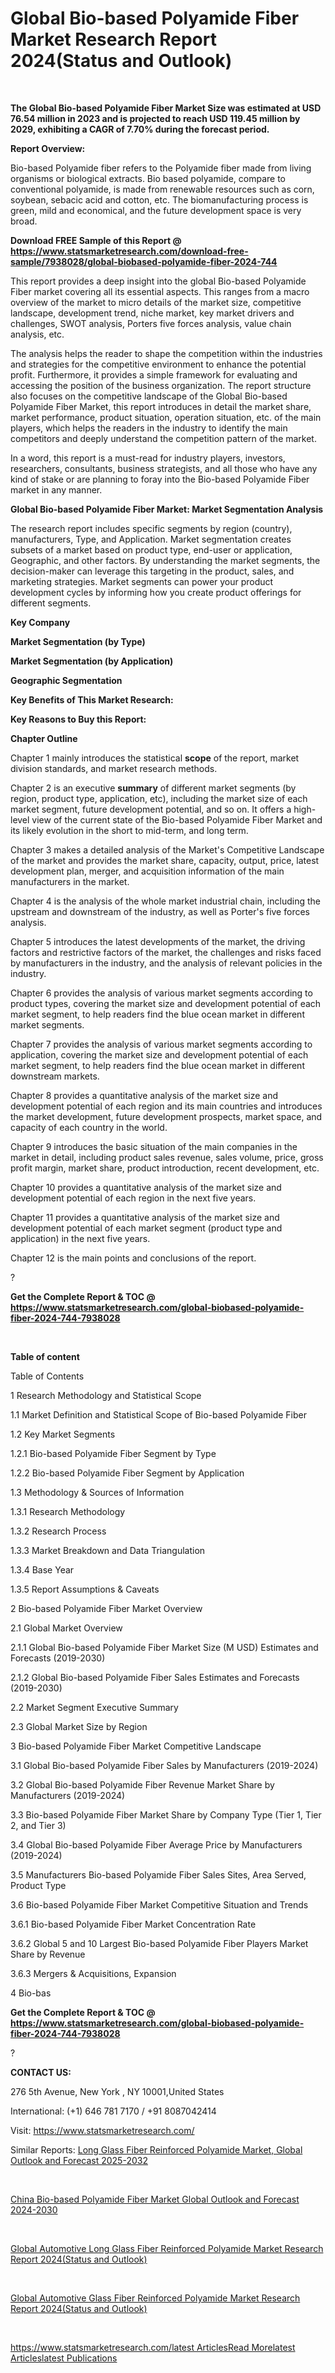 <h1>Global Bio-based Polyamide Fiber Market Research Report 2024(Status and Outlook)</h1><br/><p><strong>The Global Bio-based Polyamide Fiber Market Size was estimated at USD 76.54 million in 2023 and is projected to reach USD 119.45 million by 2029, exhibiting a <strong>CAGR</strong> of 7.70% during the forecast period.</strong></p>
 
 
 
 <p><strong>Report Overview:</strong></p>
 
 
 
 <p>Bio-based Polyamide fiber refers to the Polyamide fiber made from living organisms or biological extracts. Bio based polyamide, compare to conventional polyamide, is made from renewable resources such as corn, soybean, sebacic acid and cotton, etc. The biomanufacturing process is green, mild and economical, and the future development space is very broad.</p>
 
 
 
 <p><strong>Download FREE Sample of this Report @ <a href="https://www.statsmarketresearch.com/download-free-sample/7938028/global-biobased-polyamide-fiber-2024-744">https://www.statsmarketresearch.com/download-free-sample/7938028/global-biobased-polyamide-fiber-2024-744</a></strong></p>
 
 
 
 <p>This report provides a deep insight into the global Bio-based Polyamide Fiber market covering all its essential aspects. This ranges from a macro overview of the market to micro details of the market size, competitive landscape, development trend, niche market, key market drivers and challenges, SWOT analysis, Porters five forces analysis, value chain analysis, etc.</p>
 
 
 
 <p>The analysis helps the reader to shape the competition within the industries and strategies for the competitive environment to enhance the potential profit. Furthermore, it provides a simple framework for evaluating and accessing the position of the business organization. The report structure also focuses on the competitive landscape of the Global Bio-based Polyamide Fiber Market, this report introduces in detail the market share, market performance, product situation, operation situation, etc. of the main players, which helps the readers in the industry to identify the main competitors and deeply understand the competition pattern of the market.</p>
 
 
 
 <p>In a word, this report is a must-read for industry players, investors, researchers, consultants, business strategists, and all those who have any kind of stake or are planning to foray into the Bio-based Polyamide Fiber market in any manner.</p>
 
 
 
 <p><strong>Global Bio-based Polyamide Fiber Market: Market Segmentation Analysis</strong></p>
 
 
 
 <p>The research report includes specific segments by region (country), manufacturers, Type, and Application. Market segmentation creates subsets of a market based on product type, end-user or application, Geographic, and other factors. By understanding the market segments, the decision-maker can leverage this targeting in the product, sales, and marketing strategies. Market segments can power your product development cycles by informing how you create product offerings for different segments.</p>
 
 
 
 <p><strong>Key Company</strong></p>
 
 
 
 <p><strong>Market Segmentation (by Type)</strong></p>
 
 
 
 <p><strong>Market Segmentation (<strong>by Application</strong>)</strong></p>
 
 
 
 <p><strong>Geographic Segmentation</strong></p>
 
 
 
 <p><strong>Key Benefits of This Market Research:</strong></p>
 
 
 
 <p><strong>Key <strong>Reasons to Buy</strong> this Report:</strong></p>
 
 
 
 <p><strong>Chapter Outline</strong></p>
 
 
 
 <p>Chapter 1 mainly introduces the statistical <strong>scope</strong> of the report, market division standards, and market research methods.</p>
 
 
 
 <p>Chapter 2 is an executive <strong>summary</strong> of different market segments (by region, product type, application, etc), including the market size of each market segment, future development potential, and so on. It offers a high-level view of the current state of the Bio-based Polyamide Fiber Market and its likely evolution in the short to mid-term, and long term.</p>
 
 
 
 <p>Chapter 3 makes a detailed analysis of the Market&#39;s Competitive Landscape of the market and provides the market share, capacity, output, price, latest development plan, merger, and acquisition information of the main manufacturers in the market.</p>
 
 
 
 <p>Chapter 4 is the analysis of the whole market industrial chain, including the upstream and downstream of the industry, as well as Porter&#39;s five forces analysis.</p>
 
 
 
 <p>Chapter 5 introduces the latest developments of the market, the driving factors and restrictive factors of the market, the challenges and risks faced by manufacturers in the industry, and the analysis of relevant policies in the industry.</p>
 
 
 
 <p>Chapter 6 provides the analysis of various market segments according to product types, covering the market size and development potential of each market segment, to help readers find the blue ocean market in different market segments.</p>
 
 
 
 <p>Chapter 7 provides the analysis of various market segments according to application, covering the market size and development potential of each market segment, to help readers find the blue ocean market in different downstream markets.</p>
 
 
 
 <p>Chapter 8 provides a quantitative analysis of the market size and development potential of each region and its main countries and introduces the market development, future development prospects, market space, and capacity of each country in the world.</p>
 
 
 
 <p>Chapter 9 introduces the basic situation of the main companies in the market in detail, including product sales revenue, sales volume, price, gross profit margin, market share, product introduction, recent development, etc.</p>
 
 
 
 <p>Chapter 10 provides a quantitative analysis of the market size and development potential of each region in the next five years.</p>
 
 
 
 <p>Chapter 11 provides a quantitative analysis of the market size and development potential of each market segment (product type and application) in the next five years.</p>
 
 
 
 <p>Chapter 12 is the main points and conclusions of the report.</p>
 
 
 
 <p>? </p>
 
 
 
 <div><b>Get the Complete Report & TOC @ <a href="https://www.statsmarketresearch.com/global-biobased-polyamide-fiber-2024-744-7938028">https://www.statsmarketresearch.com/global-biobased-polyamide-fiber-2024-744-7938028</a></b></div>
 
 
 
 <p><br />
 
 <b>Table of content</b></p>
 
 
 
 <p>Table of Contents<br />
 
 1 Research Methodology and Statistical Scope<br />
 
 1.1 Market Definition and Statistical Scope of Bio-based Polyamide Fiber<br />
 
 1.2 Key Market Segments<br />
 
 1.2.1 Bio-based Polyamide Fiber Segment by Type<br />
 
 1.2.2 Bio-based Polyamide Fiber Segment by Application<br />
 
 1.3 Methodology & Sources of Information<br />
 
 1.3.1 Research Methodology<br />
 
 1.3.2 Research Process<br />
 
 1.3.3 Market Breakdown and Data Triangulation<br />
 
 1.3.4 Base Year<br />
 
 1.3.5 Report Assumptions & Caveats<br />
 
 2 Bio-based Polyamide Fiber Market Overview<br />
 
 2.1 Global Market Overview<br />
 
 2.1.1 Global Bio-based Polyamide Fiber Market Size (M USD) Estimates and Forecasts (2019-2030)<br />
 
 2.1.2 Global Bio-based Polyamide Fiber Sales Estimates and Forecasts (2019-2030)<br />
 
 2.2 Market Segment Executive Summary<br />
 
 2.3 Global Market Size by Region<br />
 
 3 Bio-based Polyamide Fiber Market Competitive Landscape<br />
 
 3.1 Global Bio-based Polyamide Fiber Sales by Manufacturers (2019-2024)<br />
 
 3.2 Global Bio-based Polyamide Fiber Revenue Market Share by Manufacturers (2019-2024)<br />
 
 3.3 Bio-based Polyamide Fiber Market Share by Company Type (Tier 1, Tier 2, and Tier 3)<br />
 
 3.4 Global Bio-based Polyamide Fiber Average Price by Manufacturers (2019-2024)<br />
 
 3.5 Manufacturers Bio-based Polyamide Fiber Sales Sites, Area Served, Product Type<br />
 
 3.6 Bio-based Polyamide Fiber Market Competitive Situation and Trends<br />
 
 3.6.1 Bio-based Polyamide Fiber Market Concentration Rate<br />
 
 3.6.2 Global 5 and 10 Largest Bio-based Polyamide Fiber Players Market Share by Revenue<br />
 
 3.6.3 Mergers & Acquisitions, Expansion<br />
 
 4 Bio-bas</p>
 
 
 
 <div><b>Get the Complete Report & TOC @ <a href="https://www.statsmarketresearch.com/global-biobased-polyamide-fiber-2024-744-7938028">https://www.statsmarketresearch.com/global-biobased-polyamide-fiber-2024-744-7938028</a></b></div>
 
 
 
 <p>? </p>
 
 
 
 <p><b>CONTACT US:</b><br />
 
 276 5th Avenue, New York , NY 10001,United States<br />
 
 International: (+1) 646 781 7170 / +91 8087042414<br />
 
 Visit: <a href="https://www.statsmarketresearch.com/">https://www.statsmarketresearch.com/</a><br />
 
 Similar Reports: <a href="https://www.statsmarketresearch.com/global-biobased-polyamide-fiber-2024-744-7938028">Long Glass Fiber Reinforced Polyamide Market, Global Outlook and Forecast 2025-2032 </a><br />
 
 <br />
 
 <a href="https://www.statsmarketresearch.com/global-biobased-polyamide-fiber-2024-744-7938028">China Bio-based Polyamide Fiber Market Global Outlook and Forecast 2024-2030</a><br />
 
 <br />
 
 <a href="https://www.statsmarketresearch.com/global-biobased-polyamide-fiber-2024-744-7938028">Global Automotive Long Glass Fiber Reinforced Polyamide Market Research Report 2024(Status and Outlook)</a><br />
 
 <br />
 
 <a href="https://www.statsmarketresearch.com/global-biobased-polyamide-fiber-2024-744-7938028">Global Automotive Glass Fiber Reinforced Polyamide Market Research Report 2024(Status and Outlook)</a><br />
 
 <br />
 
 <a href="https://gyeongbokgung.com">https://www.statsmarketresearch.com/</a><a href="https://hallyeomaritime.com">latest Articles</a><a href="https://jingwansa.com">Read More</a><a href="https://nguoiviet.jp/">latest Articles</a><a href="https://www.intelmarketresearch.com/">latest Publications</a></p>